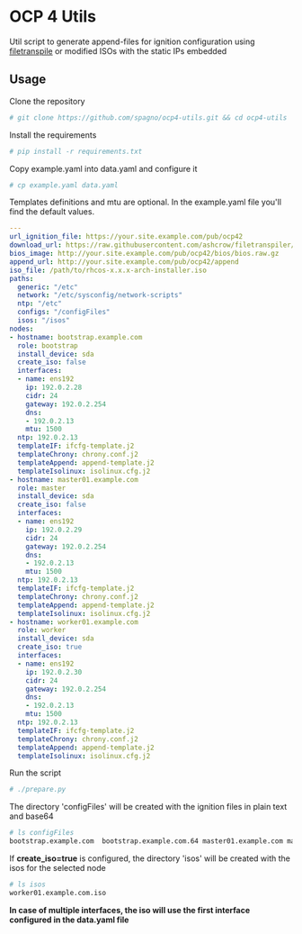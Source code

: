 # OCP 4 Utils

Util script to generate append-files for ignition configuration using [filetranspile](https://github.com/ashcrow/filetranspiler) or modified ISOs with the static IPs embedded

## Usage

Clone the repository

```bash
# git clone https://github.com/spagno/ocp4-utils.git && cd ocp4-utils
```

Install the requirements

```bash
# pip install -r requirements.txt
```

Copy example.yaml into data.yaml and configure it

```bash
# cp example.yaml data.yaml
```

Templates definitions and mtu are optional. In the example.yaml file you'll find the default values.

```yaml
---
url_ignition_file: https://your.site.example.com/pub/ocp42
download_url: https://raw.githubusercontent.com/ashcrow/filetranspiler/master/filetranspile
bios_image: http://your.site.example.com/pub/ocp42/bios/bios.raw.gz
append_url: http://your.site.example.com/pub/ocp42/append
iso_file: /path/to/rhcos-x.x.x-arch-installer.iso
paths:
  generic: "/etc"
  network: "/etc/sysconfig/network-scripts"
  ntp: "/etc"
  configs: "/configFiles"
  isos: "/isos"
nodes:
- hostname: bootstrap.example.com
  role: bootstrap
  install_device: sda
  create_iso: false
  interfaces:
  - name: ens192
    ip: 192.0.2.28
    cidr: 24
    gateway: 192.0.2.254
    dns:
    - 192.0.2.13
    mtu: 1500
  ntp: 192.0.2.13
  templateIF: ifcfg-template.j2
  templateChrony: chrony.conf.j2
  templateAppend: append-template.j2
  templateIsolinux: isolinux.cfg.j2
- hostname: master01.example.com
  role: master
  install_device: sda
  create_iso: false
  interfaces:
  - name: ens192
    ip: 192.0.2.29
    cidr: 24
    gateway: 192.0.2.254
    dns:
    - 192.0.2.13
    mtu: 1500
  ntp: 192.0.2.13
  templateIF: ifcfg-template.j2
  templateChrony: chrony.conf.j2
  templateAppend: append-template.j2
  templateIsolinux: isolinux.cfg.j2
- hostname: worker01.example.com
  role: worker
  install_device: sda
  create_iso: true
  interfaces:
  - name: ens192
    ip: 192.0.2.30
    cidr: 24
    gateway: 192.0.2.254
    dns:
    - 192.0.2.13
    mtu: 1500
  ntp: 192.0.2.13
  templateIF: ifcfg-template.j2
  templateChrony: chrony.conf.j2
  templateAppend: append-template.j2
  templateIsolinux: isolinux.cfg.j2
```

Run the script

```bash
# ./prepare.py
```

The directory 'configFiles' will be created with the ignition files in plain text and base64

```bash
# ls configFiles
bootstrap.example.com  bootstrap.example.com.64 master01.example.com master01.example.com.64 worker01.example.com worker01.example.com.64
```

If **create_iso=true** is configured, the directory 'isos' will be created with the isos for the selected node

```bash
# ls isos
worker01.example.com.iso
```

**In case of multiple interfaces, the iso will use the first interface configured in the data.yaml file**

